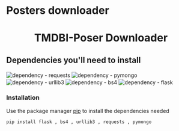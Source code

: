 # Posters downloader

<div align="center">
<h1> TMDBI-Poser Downloader

<br>
</div>

## Dependencies you'll need to install
</div>
<div align="left">
<img src="https://img.shields.io/badge/dependency-requests-blue?logo=requests+&logoColor=white" alt="dependency - requests" align="center"></a>
<img src="https://img.shields.io/badge/dependency-pymongo-blue?logo=pymongo&logoColor=white" alt="dependency - pymongo" align="center"></a>
<img src="https://img.shields.io/badge/dependency-urllib3-blue?logo=urllib3&logoColor=white" alt="dependency - urllib3" align="center"></a>
<img src="https://img.shields.io/badge/dependency-bs4-blue?logo=bs4&logoColor=white" alt="dependency - bs4" align="center"></a> 
<img src="https://img.shields.io/badge/dependency-flask-blue" alt="dependency - flask" align="center"></a> 


### **Installation**

Use the package manager [pip](https://pip.pypa.io/en/stable/) to install the dependencies needed
```bash
pip install flask , bs4 , urllib3 , requests , pymongo
```

